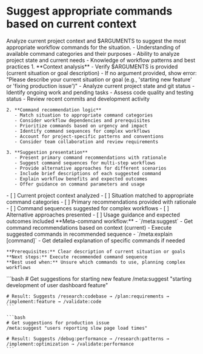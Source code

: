 # Suggest appropriate commands based on current context

<instructions>
  <context>
    Analyze current project context and $ARGUMENTS to suggest the most appropriate workflow commands for the situation.
  </context>

  <requirements>
    - Understanding of available command categories and their purposes
    - Ability to analyze project state and current needs
    - Knowledge of workflow patterns and best practices
  </requirements>

  <execution>
    1. **Context analysis**
       - Verify $ARGUMENTS is provided (current situation or goal description)
       - If no argument provided, show error: "Please describe your current situation or goal (e.g., 'starting new feature' or 'fixing production issue')"
       - Analyze current project state and git status
       - Identify ongoing work and pending tasks
       - Assess code quality and testing status
       - Review recent commits and development activity

    2. **Command recommendation logic**
       - Match situation to appropriate command categories
       - Consider workflow dependencies and prerequisites
       - Prioritize commands based on urgency and impact
       - Identify command sequences for complex workflows
       - Account for project-specific patterns and conventions
       - Consider team collaboration and review requirements

    3. **Suggestion presentation**
       - Present primary command recommendations with rationale
       - Suggest command sequences for multi-step workflows
       - Provide alternative approaches for different scenarios
       - Include brief descriptions of each suggested command
       - Explain workflow benefits and expected outcomes
       - Offer guidance on command parameters and usage
  </execution>

  <validation>
    - [ ] Current project context analyzed
    - [ ] Situation matched to appropriate command categories
    - [ ] Primary recommendations provided with rationale
    - [ ] Command sequences suggested for complex workflows
    - [ ] Alternative approaches presented
    - [ ] Usage guidance and expected outcomes included
  </validation>

  <workflow>
    **Meta-command workflow:**
    - `/meta:suggest` - Get command recommendations based on context (current)
    - Execute suggested commands in recommended sequence
    - `/meta:explain [command]` - Get detailed explanation of specific commands if needed

    **Prerequisites:** Clear description of current situation or goals
    **Next steps:** Execute recommended command sequence
    **Best used when:** Unsure which commands to use, planning complex workflows
  </workflow>

  <examples>
    ```bash
    # Get suggestions for starting new feature
    /meta:suggest "starting development of user dashboard feature"

    # Result: Suggests /research:codebase → /plan:requirements → /implement:feature → /validate:code
    ```

    ```bash
    # Get suggestions for production issue
    /meta:suggest "users reporting slow page load times"

    # Result: Suggests /debug:performance → /research:patterns → /implement:optimization → /validate:performance
    ```
  </examples>
</instructions>